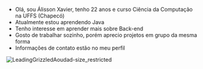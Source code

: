 - Olá, sou Álisson Xavier, tenho 22 anos e curso Ciência da Computação na UFFS (Chapecó)
- Atualmente estou aprendendo Java
- Tenho interesse em aprender mais sobre Back-end
- Gosto de trabalhar sozinho, porém aprecio projetos em grupo da mesma forma
- Informações de contato estão no meu perfil

![LeadingGrizzledAoudad-size_restricted](https://user-images.githubusercontent.com/45082412/194649938-0cb9284c-1eca-4f9c-ac0f-e45f6d4c7e86.gif)

